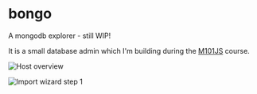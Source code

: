 bongo
=====

A mongodb explorer - still WIP!

It is a small database admin which I'm building during the [M101JS](https://education.mongodb.com/courses/10gen/M101JS) course.

![Host overview](https://dl.dropboxusercontent.com/u/4626326/bongo_screens/host_overview.png)

![Import wizard step 1](https://dl.dropboxusercontent.com/u/4626326/bongo_screens/import_wizard_step1.png)
